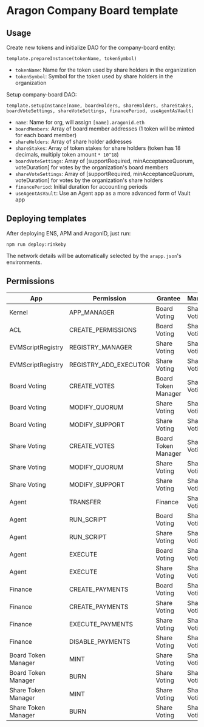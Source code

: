 # Aragon Company Board template

## Usage

Create new tokens and initialize DAO for the company-board entity:

```
template.prepareInstance(tokenName, tokenSymbol)
```

- `tokenName`: Name for the token used by share holders in the organization
- `tokenSymbol`: Symbol for the token used by share holders in the organization

Setup company-board DAO:

```
template.setupInstance(name, boardHolders, shareHolders, shareStakes, boardVoteSettings, shareVoteSettings, financePeriod, useAgentAsVault)
```

- `name`: Name for org, will assign `[name].aragonid.eth`
- `boardMembers`: Array of board member addresses (1 token will be minted for each board member)
- `shareHolders`: Array of share holder addresses
- `shareStakes`: Array of token stakes for share holders (token has 18 decimals, multiply token amount `* 10^18`)
- `boardVoteSettings`: Array of [supportRequired, minAcceptanceQuorum, voteDuration] for votes by the organization's board members
- `shareVoteSettings`: Array of [supportRequired, minAcceptanceQuorum, voteDuration] for votes by the organization's share holders
- `financePeriod`: Initial duration for accounting periods
- `useAgentAsVault`: Use an Agent app as a more advanced form of Vault app

## Deploying templates

After deploying ENS, APM and AragonID, just run:

```
npm run deploy:rinkeby
```

The network details will be automatically selected by the `arapp.json`'s environments.

## Permissions

| App                 | Permission            | Grantee             | Manager       |
|---------------------|-----------------------|---------------------|---------------|
| Kernel              | APP_MANAGER           | Board Voting        | Share Voting  |
| ACL                 | CREATE_PERMISSIONS    | Board Voting        | Share Voting  |
| EVMScriptRegistry   | REGISTRY_MANAGER      | Share Voting        | Share Voting  |
| EVMScriptRegistry   | REGISTRY_ADD_EXECUTOR | Share Voting        | Share Voting  |
| Board Voting        | CREATE_VOTES          | Board Token Manager | Share Voting  |
| Board Voting        | MODIFY_QUORUM         | Share Voting        | Share Voting  |
| Board Voting        | MODIFY_SUPPORT        | Share Voting        | Share Voting  |
| Share Voting        | CREATE_VOTES          | Board Token Manager | Share Voting  |
| Share Voting        | MODIFY_QUORUM         | Share Voting        | Share Voting  |
| Share Voting        | MODIFY_SUPPORT        | Share Voting        | Share Voting  |
| Agent               | TRANSFER              | Finance             | Share Voting  |
| Agent               | RUN_SCRIPT            | Board Voting        | Share Voting  |
| Agent               | RUN_SCRIPT            | Share Voting        | Share Voting  |
| Agent               | EXECUTE               | Board Voting        | Share Voting  |
| Agent               | EXECUTE               | Share Voting        | Share Voting  |
| Finance             | CREATE_PAYMENTS       | Board Voting        | Share Voting  |
| Finance             | CREATE_PAYMENTS       | Share Voting        | Share Voting  |
| Finance             | EXECUTE_PAYMENTS      | Share Voting        | Share Voting  |
| Finance             | DISABLE_PAYMENTS      | Share Voting        | Share Voting  |
| Board Token Manager | MINT                  | Share Voting        | Share Voting  |
| Board Token Manager | BURN                  | Share Voting        | Share Voting  |
| Share Token Manager | MINT                  | Share Voting        | Share Voting  |
| Share Token Manager | BURN                  | Share Voting        | Share Voting  |
